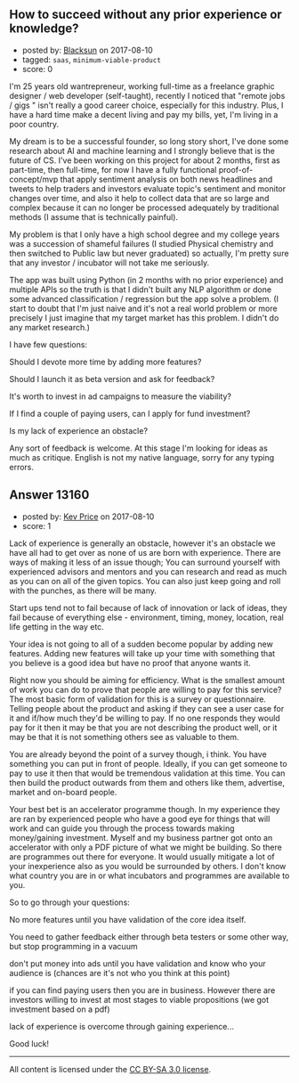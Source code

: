 ## How to succeed without any prior experience or knowledge?

- posted by: [Blacksun](https://stackexchange.com/users/11365107/blacksun) on 2017-08-10
- tagged: `saas`, `minimum-viable-product`
- score: 0

I'm 25 years old wantrepreneur, working full-time as a freelance graphic designer / web developer (self-taught), recently I noticed that "remote jobs / gigs " isn't really a good career choice, especially for this industry. Plus, I have a hard time make a decent living and pay my bills, yet, I'm living in a poor country.

My dream is to be a successful founder, so long story short, I've done some research about AI and machine learning and I strongly believe that is the future of CS. I've been working on this project for about 2 months, first as part-time, then full-time, for now I have a fully functional proof-of-concept/mvp that apply sentiment analysis on both news headlines and tweets to help traders and investors evaluate topic's sentiment and monitor changes over time, and also it help to collect data that are so large and complex because it can no longer be processed adequately by traditional methods (I assume that is technically painful).

My problem is that I only have a high school degree and my college years was a succession of shameful failures (I studied Physical chemistry and then switched to Public law but never graduated) so actually, I'm pretty sure that any investor / incubator will not take me seriously.

The app was built using Python (in 2 months with no prior experience) and multiple APIs so the truth is that I didn't built any NLP algorithm or done some advanced classification / regression but the app solve a problem. (I start to doubt that I'm just naive and it's not a real world problem or more precisely I just imagine that my target market has this problem. I didn't do any market research.)

I have few questions:

Should I devote more time by adding more features?

Should I launch it as beta version and ask for feedback? 

It's worth to invest in ad campaigns to measure the viability?

If I find a couple of paying users, can I apply for fund investment?

Is my lack of experience an obstacle?

Any sort of feedback is welcome. At this stage I'm looking for ideas as much as critique. English is not my native language, sorry for any typing errors.


## Answer 13160

- posted by: [Kev Price](https://stackexchange.com/users/1109274/kev-price) on 2017-08-10
- score: 1

Lack of experience is generally an obstacle, however it's an obstacle we have all had to get over as none of us are born with experience. There are ways of making it less of an issue though; You can surround yourself with experienced advisors and mentors and you can research and read as much as you can on all of the given topics. You can also just keep going and roll with the punches, as there will be many.

Start ups tend not to fail because of lack of innovation or lack of ideas, they fail because of everything else - environment, timing, money, location, real life getting in the way etc.

Your idea is not going to all of a sudden become popular by adding new features. Adding new features will take up your time with something that you believe is a good idea but have no proof that anyone wants it.

Right now you should be aiming for efficiency. What is the smallest amount of work you can do to prove that people are willing to pay for this service? The most basic form of validation for this is a survey or questionnaire. Telling people about the product and asking if they can see a user case for it and if/how much they'd be willing to pay. If no one responds they would pay for it then it may be that you are not describing the product well, or it may be that it is not something others see as valuable to them.

You are already beyond the point of a survey though, i think. You have something you can put in front of people. Ideally, if you can get someone to pay to use it then that would be tremendous validation at this time. You can then build the product outwards from them and others like them, advertise, market and on-board people.

Your best bet is an accelerator programme though. In my experience they are ran by experienced people who have a good eye for things that will work and can guide you through the process towards making money/gaining investment. Myself and my business partner got onto an accelerator with only a PDF picture of what we might be building. So there are programmes out there for everyone. It would usually mitigate a lot of your inexperience also as you would be surrounded by others. I don't know what country you are in or what incubators and programmes are available to you.

So to go through your questions:

No more features until you have validation of the core idea itself.

You need to gather feedback either through beta testers or some other way, but stop programming in a vacuum

don't put money into ads until you have validation and know who your audience is (chances are it's not who you think at this point)

if you can find paying users then you are in business. However there are investors willing to invest at most stages to viable propositions (we got investment based on a pdf)

lack of experience is overcome through gaining experience...

Good luck!



---

All content is licensed under the [CC BY-SA 3.0 license](https://creativecommons.org/licenses/by-sa/3.0/).
